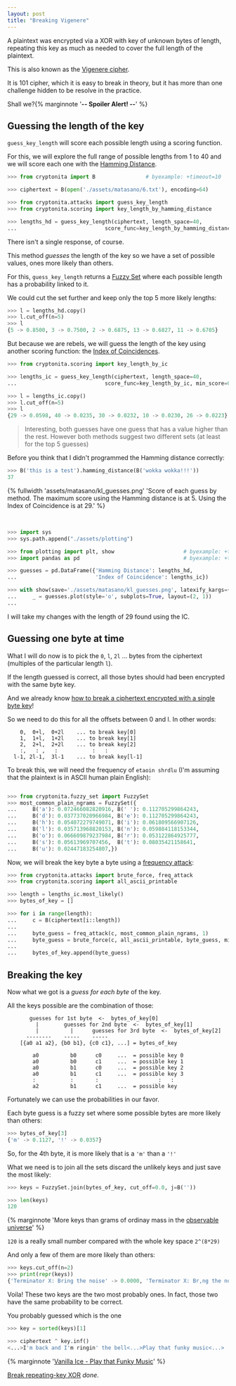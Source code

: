 ```yaml
---
layout: post
title: "Breaking Vigenere"
---
```


A plaintext was encrypted via a XOR with key of unknown bytes of length,
repeating this key as much as needed to cover the full length of
the plaintext.

This is also known as the
[Vigenere cipher](https://en.wikipedia.org/wiki/Vigen%C3%A8re_cipher).

It is 101 cipher, which it is easy to break in theory, but it has more than
one challenge hidden to be resolve in the practice.

Shall we?{% marginnote '**-- Spoiler Alert! --**' %}<!--more-->

## Guessing the length of the key

``guess_key_length`` will score each possible length using a scoring
function.

For this, we will explore the full range of possible lengths from 1 to 40
and we will score each one with the
[Hamming Distance](https://en.wikipedia.org/wiki/Hamming_distance).

```python
>>> from cryptonita import B                # byexample: +timeout=10

>>> ciphertext = B(open('./assets/matasano/6.txt'), encoding=64)

>>> from cryptonita.attacks import guess_key_length
>>> from cryptonita.scoring import key_length_by_hamming_distance

>>> lengths_hd = guess_key_length(ciphertext, length_space=40,
...                            score_func=key_length_by_hamming_distance)
```

There isn't a single response, of course.

This method *guesses* the length of
the key so we have a set of possible values, ones more likely than
others.

For this, ``guess_key_length`` returns a
[Fuzzy Set](https://en.wikipedia.org/wiki/Fuzzy_set) where each possible
length has a probability linked to it.

We could cut the set further and keep only the top 5 more likely lengths:

```python
>>> l = lengths_hd.copy()
>>> l.cut_off(n=5)
>>> l
{5 -> 0.8500, 3 -> 0.7500, 2 -> 0.6875, 13 -> 0.6827, 11 -> 0.6705}
```

But because we are rebels, we will guess the length of the key using
another scoring function: the
[Index of Coincidences](https://en.wikipedia.org/wiki/Index_of_coincidence).

```python
>>> from cryptonita.scoring import key_length_by_ic

>>> lengths_ic = guess_key_length(ciphertext, length_space=40,
...                            score_func=key_length_by_ic, min_score=0.01)

>>> l = lengths_ic.copy()
>>> l.cut_off(n=5)
>>> l
{29 -> 0.0598, 40 -> 0.0235, 30 -> 0.0232, 10 -> 0.0230, 26 -> 0.0223}
```

> Interesting, both guesses have one guess that has a value higher than the
> rest. However both methods suggest two different sets (at least for the top 5
> guesses)

Before you think that I didn't programmed the Hamming distance correctly:

```python
>>> B('this is a test').hamming_distance(B('wokka wokka!!!'))
37
```

{% fullwidth 'assets/matasano/kl_guesses.png' 'Score of each guess by method. The maximum score using the Hamming distance is at 5. Using the Index of Coincidence is at 29.' %}

<br />

```python
>>> import sys
>>> sys.path.append("./assets/plotting")

>>> from plotting import plt, show                      # byexample: +timeout=10
>>> import pandas as pd                                 # byexample: +timeout=10

>>> guesses = pd.DataFrame({'Hamming Distance': lengths_hd,
...                         'Index of Coincidence': lengths_ic})

>>> with show(save='./assets/matasano/kl_guesses.png', latexify_kargs={'columns':2}): # byexample: +timeout=600 +skip
...     _ = guesses.plot(style='o', subplots=True, layout=(2, 1))
...
```

I will take my changes with the length of 29 found using the IC.

## Guessing one byte at time

What I will do now is to pick the ``0``, ``l``, ``2l`` ... bytes from
the ciphertext (multiples of the particular length ``l``).

If the length guessed is correct, all those bytes should had been encrypted
with the same byte key.

And we already know [how to break a ciphertext encrypted with a single byte
key](/articles/2018/03/01/In-XOR-We-Trust.html)!

So we need to do this for all the offsets between 0 and l. In other words:

```
    0,  0+l,  0+2l    ... to break key[0]
    1,  1+l,  1+2l    ... to break key[1]
    2,  2+l,  2+2l    ... to break key[2]
    :,   : ,   :           :   :
  l-1, 2l-1,  3l-1    ... to break key[l-1]
```

To break this, we will need the frequency of ``etaoin shrdlu`` (I'm
assuming that the plaintext is in ASCII human plain English):

```python

>>> from cryptonita.fuzzy_set import FuzzySet
>>> most_common_plain_ngrams = FuzzySet({
...     B('a'): 0.072466082820916, B(' '): 0.112705299864243,
...     B('d'): 0.037737020966984, B('e'): 0.112705299864243,
...     B('h'): 0.054072279749071, B('i'): 0.061809566907126,
...     B('l'): 0.035713968820153, B('n'): 0.059884118153344,
...     B('o'): 0.066609879237984, B('r'): 0.053122864925777,
...     B('s'): 0.05613969707456,  B('t'): 0.08035421158641,
...     B('u'): 0.02447183254807,})
```

Now, we will break the key byte a byte using a
[frequency attack](/articles/2018/03/01/In-XOR-We-Trust.html):

```python
>>> from cryptonita.attacks import brute_force, freq_attack
>>> from cryptonita.scoring import all_ascii_printable

>>> length = lengths_ic.most_likely()
>>> bytes_of_key = []

>>> for i in range(length):
...     c = B(ciphertext[i::length])
...
...     byte_guess = freq_attack(c, most_common_plain_ngrams, 1)
...     byte_guess = brute_force(c, all_ascii_printable, byte_guess, min_score=0.01)
...
...     bytes_of_key.append(byte_guess)
```

## Breaking the key

Now what we got is a *guess for each byte* of the key.

All the keys possible are the combination of those:

```
       guesses for 1st byte  <-  bytes_of_key[0]
         |        guesses for 2nd byte  <-  bytes_of_key[1]
         |          |      guesses for 3rd byte  <-  bytes_of_key[2]
      --------    -----    -----
    [{a0 a1 a2}, {b0 b1}, {c0 c1}, ...] = bytes_of_key

        a0          b0      c0     ...  = possible key 0
        a0          b0      c1     ...  = possible key 1
        a0          b1      c0     ...  = possible key 2
        a0          b1      c1     ...  = possible key 3
        :           :       :                   :   :
        a2          b1      c1     ...  = possible key
```

Fortunately we can use the probabilities in our favor.

Each byte guess is a fuzzy set where some possible bytes are more
likely than others:

```python
>>> bytes_of_key[3]
{'m' -> 0.1127, '!' -> 0.0357}
```

So, for the 4th byte, it is more likely that is a ``'m'`` than a ``'!'``

What we need is to join all the sets
discard the unlikely keys and just save the most likely:

```python
>>> keys = FuzzySet.join(bytes_of_key, cut_off=0.0, j=B(''))

>>> len(keys)
120
```

{% marginnote
'More keys than grams of ordinay mass in the
[observable universe](https://en.wikipedia.org/wiki/Observable_universe)' %}

``120`` is a really small number compared with the whole key space ``2^(8*29)``

And only a few of them are more likely than others:

```python
>>> keys.cut_off(n=2)
>>> print(repr(keys))
{'Terminator X: Bring the noise' -> 0.0000, 'Terminator X: Br,ng the noise' -> 0.0000}

```

Voila! These two keys are the two most probably ones. In fact, those
two have the same probability to be correct.

You probably guessed which is the one

```python
>>> key = sorted(keys)[1]

>>> ciphertext ^ key.inf()
<...>I'm back and I'm ringin' the bell<...>Play that funky music<...>
```
{% marginnote
'[Vanilla Ice - Play that Funky Music](https://www.youtube.com/watch?v=n2Ubq9XII8c)' %}

[Break repeating-key XOR](https://cryptopals.com/sets/1/challenges/6) *done*.


